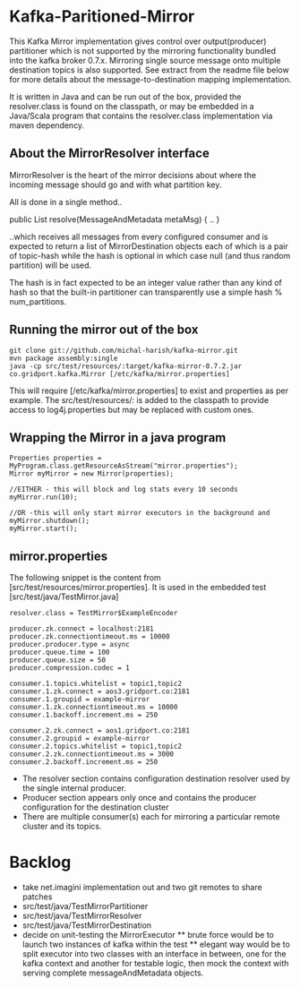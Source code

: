 Kafka-Paritioned-Mirror
=======================

This Kafka Mirror implementation gives control over output(producer) partitioner which is not supported by the mirroring functionality bundled into the kafka broker 0.7.x. Mirroring single source message onto multiple destination topics is also supported. See extract from the readme file below for more details about the message-to-destination mapping implementation.

It is written in Java and can be run out of the box, provided the resolver.class is found on the classpath, or may be embedded in a Java/Scala program that contains the resolver.class implementation via maven dependency.

About the MirrorResolver interface
----------------------------------

MirrorResolver is the heart of the mirror decisions about where the incoming message
should go and with what partition key. 

All is done in a single method..

public List<MirrorDestination> resolve(MessageAndMetadata<Message> metaMsg) { .. }

..which receives all messages from every configured consumer and is expected to
return a list of MirrorDestination objects each of which is a pair of topic-hash
while the hash is optional in which case null (and thus random partition) will be used.

The hash is in fact expected to be an integer value rather than any kind of hash 
so that the built-in partitioner can transparently use a simple hash % num_partitions. 

Running the mirror out of the box
----------------------------------

    git clone git://github.com/michal-harish/kafka-mirror.git
    mvn package assembly:single    
    java -cp src/test/resources/:target/kafka-mirror-0.7.2.jar co.gridport.kafka.Mirror [/etc/kafka/mirror.properties]

This will require [/etc/kafka/mirror.properties] to exist and properties as per example.
The src/test/resources/: is added to the classpath to provide access to log4j.properties
but may be replaced with custom ones. 

Wrapping the Mirror in a java program
-------------------------------------

    Properties properties = MyProgram.class.getResourceAsStream("mirror.properties");
    Mirror myMirror = new Mirror(properties);

    //EITHER - this will block and log stats every 10 seconds
    myMirror.run(10); 

    //OR -this will only start mirror executors in the background and myMirror.shutdown();
    myMirror.start(); 

mirror.properties
-----------------

The following snippet is the content from [src/test/resources/mirror.properties].
It is used in the embedded test [src/test/java/TestMirror.java] 

    resolver.class = TestMirror$ExampleEncoder
    
    producer.zk.connect = localhost:2181
    producer.zk.connectiontimeout.ms = 10000
    producer.producer.type = async
    producer.queue.time = 100
    producer.queue.size = 50
    producer.compression.codec = 1

    consumer.1.topics.whitelist = topic1,topic2
    consumer.1.zk.connect = aos3.gridport.co:2181
    consumer.1.groupid = example-mirror
    consumer.1.zk.connectiontimeout.ms = 10000
    consumer.1.backoff.increment.ms = 250
		
    consumer.2.zk.connect = aos1.gridport.co:2181
    consumer.2.groupid = example-mirror
    consumer.2.topics.whitelist = topic1,topic2   
    consumer.2.zk.connectiontimeout.ms = 3000
    consumer.2.backoff.increment.ms = 250


 * The resolver section contains configuration destination resolver used by the single internal producer.
 * Producer section appears only once and contains the producer configuration for the destination cluster
 * There are multiple consumer(s) each for mirroring a particular remote cluster and its topics.


    
Backlog
=======

 * take net.imagini implementation out and two git remotes to share patches
 * src/test/java/TestMirrorPartitioner
 * src/test/java/TestMirrorResolver
 * src/test/java/TestMirrorDestination
 * decide on unit-testing the MirrorExecutor
 ** brute force would be to launch two instances of kafka within the test
 ** elegant way would be to split executor into two classes with an interface in between, 
    one for the kafka context and another for testable logic, then mock the context with
    serving complete messageAndMetadata objects.


